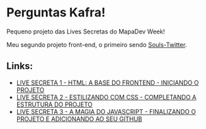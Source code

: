 # Perguntas Kafra!
Pequeno projeto das Lives Secretas do MapaDev Week!

Meu segundo projeto front-end, o primeiro sendo [Souls-Twitter](https://github.com/victorrlo/souls-twitter).

## Links:
* [LIVE SECRETA 1 - HTML: A BASE DO FRONTEND - INICIANDO O PROJETO](https://www.youtube.com/watch?v=90uAdAXgYDk)
* [LIVE SECRETA 2 - ESTILIZANDO COM CSS - COMPLETANDO A ESTRUTURA DO PROJETO](https://www.youtube.com/watch?v=M33KmAwTLLo)
* [LIVE SECRETA 3 - A MAGIA DO JAVASCRIPT - FINALIZANDO O PROJETO E ADICIONANDO AO SEU GITHUB](https://www.youtube.com/watch?v=B0DF--qAvF0)

